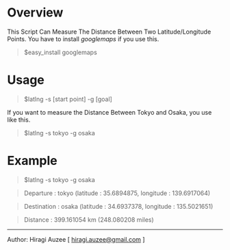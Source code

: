 Overview
========

This Script Can Measure The Distance Between Two Latitude/Longitude Points.
You have to install _googlemaps_ if you use this.

  > $easy_install googlemaps

Usage
=====

  > $latlng -s [start point] -g [goal]

If you want to measure the Distance Between Tokyo and Osaka, you use like this.

  > $latlng -s tokyo -g osaka

Example
=======

  > $latlng -s tokyo -g osaka

  > Departure   : tokyo      (latitude : 35.6894875, longitude : 139.6917064)

  > Destination : osaka      (latitude : 34.6937378, longitude : 135.5021651)

  > Distance    : 399.161054 km (248.080208 miles)

---------------------
Author: Hiragi Auzee [ hiragi.auzee@gmail.com ]
